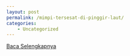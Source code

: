 ```yaml
---
layout: post
permalink: /mimpi-tersesat-di-pinggir-laut/
categories:
    - Uncategorized
---
```


[Baca Selengkapnya](/05)